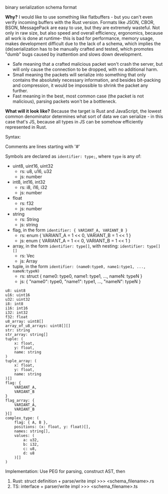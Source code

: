 binary serialization schema format

**Why?**
I would like to use something like flatbuffers - but you can't even verify incoming buffers with the Rust version. Formats like JSON, CBOR, BSON, MessagePack are easy to use, but they are extremely wasteful. Not only in raw size, but also speed and overall efficiency, ergonomics, because all work is done at runtime- this is bad for performance, memory usage, makes development difficult due to the lack of a schema, which implies the (de)serialization has to be manually crafted and tested, which promotes "dumb" bugs caused by inattention and slows down development.

* Safe meaning that a crafted malicious packet won't crash the server, but will only cause the connection to be dropped, with no additional harm.
* Small meaning the packets will serialize into something that only contains the absolutely necessary information, and besides bit-packing and compression, it would be impossible to shrink the packet any further.
* Fast meaning in the best, most common case (the packet is not malicious), parsing packets won't be a bottleneck.

**What will it look like?**
Because the target is Rust and JavaScript, the lowest common denominator determines what sort of data we can serialize - in this case that's JS, because all types in JS can be somehow efficiently represented in Rust. 

Syntax:

Comments are lines starting with '#'

Symbols are declared as `identifier: type;`, where `type` is any of:
- uint8, uint16, uint32
    - rs: u8, u16, u32
    - js: number
- int8, int16, int32
    - rs: i8, i16, i32
    - js: number
- float
    - rs: f32
    - js: number
- string
    - rs: String
    - js: string
- flag, in the form `identifier: { VARIANT_A, VARIANT_B }`
    - rs: enum { VARIANT_A = 1 << 0, VARIANT_B = 1 << 1 }
    - js: enum { VARIANT_A = 1 << 0, VARIANT_B = 1 << 1 }
- array, in the form `identifier: type[]`, with nesting: `identifier: type[][]`
    - rs: Vec<type>
    - js: Array<type>
- tuple, in the form `identifier: (name0:type0, name1:type1, ..., nameN:typeN)`
    - rs: struct { name0: type0, name1: type1, ..., nameN: typeN }
    - js: { "name0": type0, "name1": type1, ..., "nameN": typeN }

```
u8: uint8
u16: uint16
u32: uint32
i8: int8
i16: int16
i32: int32
f32: float
u8_array: uint8[]
array_of_u8_arrays: uint8[][]
str: string
str_array: string[]
tuple: (
    x: float, 
    y: float, 
    name: string
)
tuple_array: (
    x: float, 
    y: float, 
    name: string
)[]
flag: {
    VARIANT_A, 
    VARIANT_B
}
flag_array: {
    VARIANT_A, 
    VARIANT_B
}[]
complex_type: (
    flag: { A, B },
    positions: (x: float, y: float)[],
    names: string[],
    values: (
        a: u32,
        b: i32,
        c: u8,
        d: u8
    )[]
)
```

Implementation:
Use PEG for parsing, construct AST, then
1. Rust: struct definition + parse/write impl >>> <schema_filename>.rs
2. TS: interface + parser/write impl >>> <schema_filename>.ts